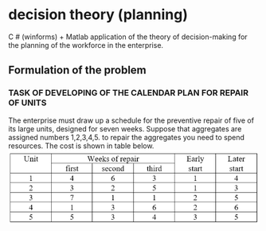 # decision theory (planning)  
C # (winforms) + Matlab application of the theory of decision-making for the planning of the workforce in the enterprise.  
## Formulation of the problem  
### TASK OF DEVELOPING OF THE CALENDAR PLAN FOR REPAIR OF UNITS
The enterprise must draw up a schedule for the preventive repair of five of its large units, designed for seven weeks. Suppose that aggregates are assigned numbers 1,2,3,4,5. to repair the aggregates you need to spend resources. The cost is shown in table below.  
![costs](/images/table1.png)

